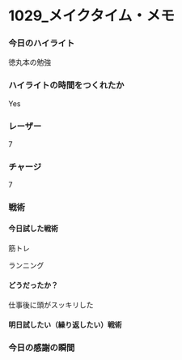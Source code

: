 # 1029\_メイクタイム・メモ

### 今日のハイライト

徳丸本の勉強

### ハイライトの時間をつくれたか

Yes

### レーザー

7

### チャージ

7

### 戦術

#### 今日試した戦術

筋トレ

ランニング

#### どうだったか？

仕事後に頭がスッキリした

#### 明日試したい（繰り返したい）戦術

### 今日の感謝の瞬間
